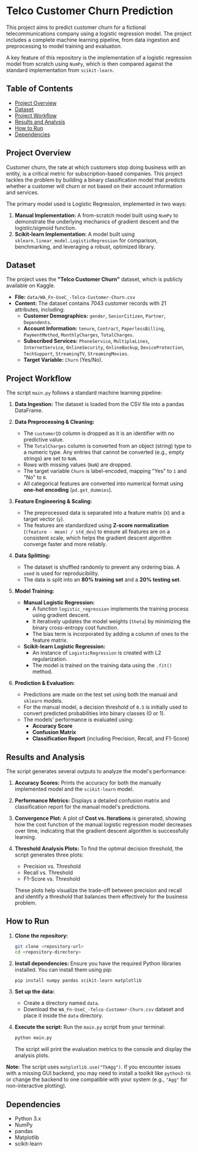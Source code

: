 # Telco Customer Churn Prediction

This project aims to predict customer churn for a fictional telecommunications company using a logistic regression model. The project includes a complete machine learning pipeline, from data ingestion and preprocessing to model training and evaluation.

A key feature of this repository is the implementation of a logistic regression model from scratch using `NumPy`, which is then compared against the standard implementation from `scikit-learn`.

## Table of Contents

- [Project Overview](#project-overview)
- [Dataset](#dataset)
- [Project Workflow](#project-workflow)
- [Results and Analysis](#results-and-analysis)
- [How to Run](#how-to-run)
- [Dependencies](#dependencies)

## Project Overview

Customer churn, the rate at which customers stop doing business with an entity, is a critical metric for subscription-based companies. This project tackles the problem by building a binary classification model that predicts whether a customer will churn or not based on their account information and services.

The primary model used is Logistic Regression, implemented in two ways:
1.  **Manual Implementation:** A from-scratch model built using `NumPy` to demonstrate the underlying mechanics of gradient descent and the logistic/sigmoid function.
2.  **Scikit-learn Implementation:** A model built using `sklearn.linear_model.LogisticRegression` for comparison, benchmarking, and leveraging a robust, optimized library.

## Dataset

The project uses the **"Telco Customer Churn"** dataset, which is publicly available on Kaggle.

- **File:** `data/WA_Fn-UseC_-Telco-Customer-Churn.csv`
- **Content:** The dataset contains 7043 customer records with 21 attributes, including:
    - **Customer Demographics:** `gender`, `SeniorCitizen`, `Partner`, `Dependents`.
    - **Account Information:** `tenure`, `Contract`, `PaperlessBilling`, `PaymentMethod`, `MonthlyCharges`, `TotalCharges`.
    - **Subscribed Services:** `PhoneService`, `MultipleLines`, `InternetService`, `OnlineSecurity`, `OnlineBackup`, `DeviceProtection`, `TechSupport`, `StreamingTV`, `StreamingMovies`.
    - **Target Variable:** `Churn` (Yes/No).

## Project Workflow

The script `main.py` follows a standard machine learning pipeline:

1.  **Data Ingestion:** The dataset is loaded from the CSV file into a pandas DataFrame.

2.  **Data Preprocessing & Cleaning:**
    - The `customerID` column is dropped as it is an identifier with no predictive value.
    - The `TotalCharges` column is converted from an object (string) type to a numeric type. Any entries that cannot be converted (e.g., empty strings) are set to `NaN`.
    - Rows with missing values (`NaN`) are dropped.
    - The target variable `Churn` is label-encoded, mapping "Yes" to `1` and "No" to `0`.
    - All categorical features are converted into numerical format using **one-hot encoding** (`pd.get_dummies`).

3.  **Feature Engineering & Scaling:**
    - The preprocessed data is separated into a feature matrix (`X`) and a target vector (`y`).
    - The features are standardized using **Z-score normalization** (`(feature - mean) / std_dev`) to ensure all features are on a consistent scale, which helps the gradient descent algorithm converge faster and more reliably.

4.  **Data Splitting:**
    - The dataset is shuffled randomly to prevent any ordering bias. A `seed` is used for reproducibility.
    - The data is split into an **80% training set** and a **20% testing set**.

5.  **Model Training:**
    - **Manual Logistic Regression:**
        - A function `logistic_regression` implements the training process using gradient descent.
        - It iteratively updates the model weights (`theta`) by minimizing the binary cross-entropy cost function.
        - The bias term is incorporated by adding a column of ones to the feature matrix.
    - **Scikit-learn Logistic Regression:**
        - An instance of `LogisticRegression` is created with L2 regularization.
        - The model is trained on the training data using the `.fit()` method.

6.  **Prediction & Evaluation:**
    - Predictions are made on the test set using both the manual and `sklearn` models.
    - For the manual model, a decision threshold of `0.5` is initially used to convert predicted probabilities into binary classes (0 or 1).
    - The models' performance is evaluated using:
        - **Accuracy Score**
        - **Confusion Matrix**
        - **Classification Report** (including Precision, Recall, and F1-Score)

## Results and Analysis

The script generates several outputs to analyze the model's performance:

1.  **Accuracy Scores:** Prints the accuracy for both the manually implemented model and the `scikit-learn` model.
2.  **Performance Metrics:** Displays a detailed confusion matrix and classification report for the manual model's predictions.
3.  **Convergence Plot:** A plot of **Cost vs. Iterations** is generated, showing how the cost function of the manual logistic regression model decreases over time, indicating that the gradient descent algorithm is successfully learning.
4.  **Threshold Analysis Plots:** To find the optimal decision threshold, the script generates three plots:
    - Precision vs. Threshold
    - Recall vs. Threshold
    - F1-Score vs. Threshold
    
    These plots help visualize the trade-off between precision and recall and identify a threshold that balances them effectively for the business problem.

## How to Run

1.  **Clone the repository:**
    ```bash
    git clone <repository-url>
    cd <repository-directory>
    ```

2.  **Install dependencies:**
    Ensure you have the required Python libraries installed. You can install them using pip:
    ```bash
    pip install numpy pandas scikit-learn matplotlib
    ```

3.  **Set up the data:**
    - Create a directory named `data`.
    - Download the `WA_Fn-UseC_-Telco-Customer-Churn.csv` dataset and place it inside the `data` directory.

4.  **Execute the script:**
    Run the `main.py` script from your terminal:
    ```bash
    python main.py
    ```
    The script will print the evaluation metrics to the console and display the analysis plots.

**Note:** The script uses `matplotlib.use("TkAgg")`. If you encounter issues with a missing GUI backend, you may need to install a toolkit like `python3-tk` or change the backend to one compatible with your system (e.g., `"Agg"` for non-interactive plotting).

## Dependencies

- Python 3.x
- NumPy
- pandas
- Matplotlib
- scikit-learn